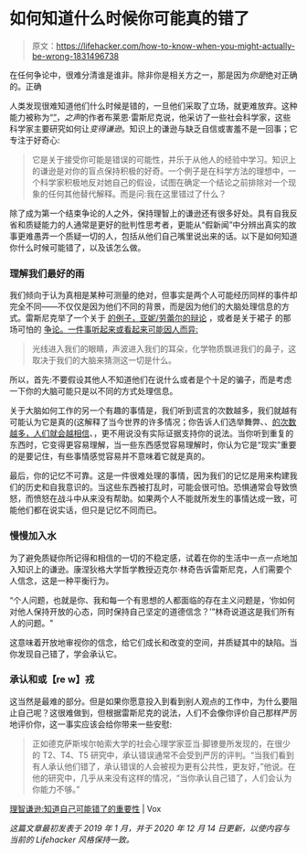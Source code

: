 # 如何知道什么时候你可能真的错了

> 原文：<https://lifehacker.com/how-to-know-when-you-might-actually-be-wrong-1831496738>

在任何争论中，很难分清谁是谁非。除非你是相关方之一，那是因为*你是*绝对正确的。正确



人类发现很难知道他们什么时候是错的，一旦他们采取了立场，就更难放弃。这种能力被称为“[”](https://www.vox.com/science-and-health/2019/1/4/17989224/intellectual-humility-explained-psychology-replication)，*之声*的作者布莱恩·雷斯尼克说，他采访了一些社会科学家，这些科学家主要研究如何让*变得谦逊*。知识上的谦逊与缺乏自信或害羞不是一回事；它专注于好奇心:

> 它是关于接受你可能是错误的可能性，并乐于从他人的经验中学习。知识上的谦逊是对你的盲点保持积极的好奇。一个例子是在科学方法的理想中，一个科学家积极地反对她自己的假设，试图在确定一个结论之前排除对一个现象的任何其他替代解释。而是问:我在这里错过了什么？

除了成为第一个结束争论的人之外，保持理智上的谦逊还有很多好处。具有自我反省和质疑能力的人通常是更好的批判性思考者，更能从“假新闻”中分辨出真实的故事更难愚弄一个质疑一切的人，包括从他们自己嘴里说出来的话。以下是如何知道你什么时候可能错了，以及该怎么做。

### 理解我们最好的雨

我们倾向于认为真相是某种可测量的绝对，但事实是两个人可能经历同样的事件却完全不同——不仅仅是因为他们不同的背景，而是因为他们的大脑处理信息的方式。雷斯尼克举了一个关于 [的例子，亚妮/劳蕾尔的辩论](https://www.youtube.com/watch?v=7X_WvGAhMlQ) ，或者是关于裙子 的那场可怕的 [争论。一件事听起来或看起来可能因人而异:](https://en.wikipedia.org/wiki/The_dress)

> 光线进入我们的眼睛，声波进入我们的耳朵，化学物质飘进我们的鼻子，这取决于我们的大脑来猜测这一切是什么。

所以，首先:不要假设其他人不知道他们在说什么或者是个十足的骗子，而是考虑一下你的大脑可能只是以不同的方式处理信息。

关于大脑如何工作的另一个有趣的事情是，我们听到谎言的次数越多，我们就越有可能认为它是真的(这解释了当今世界的许多情况；你告诉人们选举舞弊、、[的次数越多，人们就会越相信](https://news.northeastern.edu/2020/12/11/who-won-the-2020-presidential-election-joe-biden-or-donald-trump-depends-whom-you-ask/)、，更不用说没有实际证据支持你的说法。当你听到重复的东西时，它变得更容易理解，当一些东西感觉容易理解时，你认为它是“现实”重要的是要记住，有些事情感觉容易并不意味着它就是真的。

最后，你的记忆不可靠。这是一件很难处理的事情，因为我们的记忆是用来构建我们的历史和自我意识的。当这些东西被打乱时，可能会很可怕。恐惧通常会导致愤怒，而愤怒在战斗中从来没有帮助。如果两个人不能就所发生的事情达成一致，可能他们都在说实话，但只是记忆不同而已。

### 慢慢加入水

为了避免质疑你所记得和相信的一切的不稳定感，试着在你的生活中一点一点地加入知识上的谦逊。康涅狄格大学哲学教授迈克尔·林奇告诉雷斯尼克，人们需要个人信念，这是一种平衡行为。

“个人问题，也就是你、我和每一个有思想的人都面临的存在主义问题是，‘你如何对他人保持开放的心态，同时保持自己坚定的道德信念？’”林奇说道这是我们所有人的问题。"

这意味着开放地审视你的信念，给它们成长和改变的空间，并质疑其中的缺陷。当你发现自己错了，学会承认它。

### 承认和或【re w】戎

这当然是最难的部分。但是如果你愿意投入到看到别人观点的工作中，为什么要阻止自己呢？这很难做到，但根据雷斯尼克的说法，人们不会像你评价自己那样严厉地评价你，这一事实应该会给你带来一些安慰:

> 正如德克萨斯埃尔帕索大学的社会心理学家亚当·脚镣曼所发现的，在很少的 T2、T4、T5 研究中，承认错误通常不会受到严厉的评判。“当我们看到有人承认他们错了，承认错误的人会被视为更有公共性，更友好，”他说。在他的研究中，几乎从来没有这样的情况，“当你承认自己错了，人们会认为你能力不够。”

[理智谦逊:知道自己可能错了的重要性](https://www.vox.com/science-and-health/2019/1/4/17989224/intellectual-humility-explained-psychology-replication) | Vox

*这篇文章最初发表于 2019 年 1 月，并于 2020 年 12 月 14 日更新，以使内容与当前的 Lifehacker 风格保持一致。*